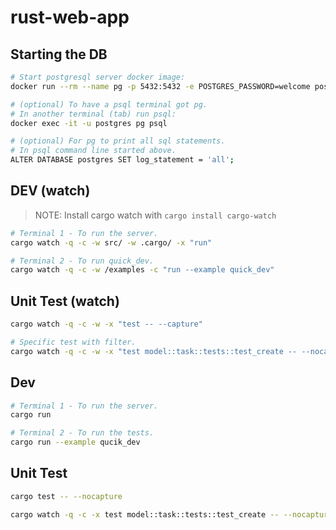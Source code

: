 # rust-web-app

## Starting the DB

```sh
# Start postgresql server docker image:
docker run --rm --name pg -p 5432:5432 -e POSTGRES_PASSWORD=welcome postgres:16

# (optional) To have a psql terminal got pg.
# In another terminal (tab) run psql:
docker exec -it -u postgres pg psql

# (optional) For pg to print all sql statements.
# In psql command line started above.
ALTER DATABASE postgres SET log_statement = 'all';
```

## DEV (watch)

> NOTE: Install cargo watch with `cargo install cargo-watch`

```sh
# Terminal 1 - To run the server.
cargo watch -q -c -w src/ -w .cargo/ -x "run"

# Terminal 2 - To run quick_dev.
cargo watch -q -c -w /examples -c "run --example quick_dev"
```

## Unit Test (watch)

```sh
cargo watch -q -c -w -x "test -- --capture"

# Specific test with filter.
cargo watch -q -c -w -x "test model::task::tests::test_create -- --nocapture"
```

## Dev

```sh
# Terminal 1 - To run the server.
cargo run

# Terminal 2 - To run the tests.
cargo run --example qucik_dev
```

## Unit Test

```sh
cargo test -- --nocapture

cargo watch -q -c -x test model::task::tests::test_create -- --nocapture
```
